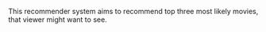This recommender system aims to recommend top three most likely movies, that viewer might want to see.
